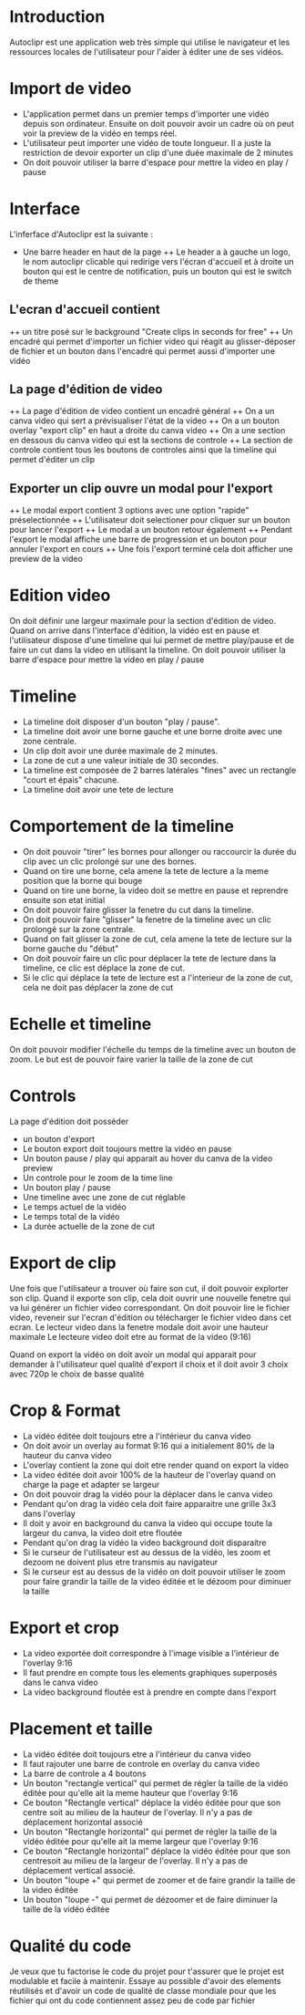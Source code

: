 # Introduction
Autoclipr est une application web très simple qui utilise le navigateur et les ressources locales de l'utilisateur pour l'aider à éditer une de ses vidéos. 

# Import de video
+ L'application permet dans un premier temps d'importer une vidéo depuis son ordinateur. Ensuite on doit pouvoir avoir un cadre où on peut voir la preview de la vidéo en temps réel. 
+ L'utilisateur peut importer une vidéo de toute longueur. Il a juste la restriction de devoir exporter un clip d'une duée maximale de 2 minutes
+ On doit pouvoir utiliser la barre d'espace pour mettre la video en play / pause

# Interface
L'inferface d'Autoclipr est la suivante :
+ Une barre header en haut de la page
++ Le header a à gauche un logo, le nom autoclipr clicable qui redirige vers l'écran d'accueil et à droite un bouton qui est le centre de notification, puis un bouton qui est le switch de theme
## L'ecran d'accueil contient 
++ un titre posé sur le background "Create clips in seconds for free"
++ Un encadré qui permet d'importer un fichier video qui réagit au glisser-déposer de fichier et un bouton dans l'encadré qui permet aussi d'importer une vidéo
## La page d'édition de video
++ La page d'édition de video contient un encadré général
++ On a un canva video qui sert a prévisualiser l'état de la video
++ On a un bouton overlay "export clip" en haut a droite du canva video
++ On a une section en dessous du canva video qui est la sections de controle
++ La section de controle contient tous les boutons de controles ainsi que la timeline qui permet d'éditer un clip
## Exporter un clip ouvre un modal pour l'export
++ Le modal export contient 3 options avec une option "rapide" préselectionnée
++ L'utilisateur doit selectioner pour cliquer sur un bouton pour lancer l'export
++ Le modal a un bouton retour également
++ Pendant l'export le modal affiche une barre de progression et un bouton pour annuler l'export en cours
++ Une fois l'export terminé cela doit afficher une preview de la video



# Edition video
On doit définir une largeur maximale pour la section d'édition de video.
Quand on arrive dans l'interface d'édition, la vidéo est en pause et l'utilisateur dispose d'une timeline qui lui permet de mettre play/pause et de faire un cut dans la video en utilisant la timeline.
On doit pouvoir utiliser la barre d'espace pour mettre la video en play / pause

# Timeline
+ La timeline doit disposer d'un bouton "play / pause".
+ La timeline doit avoir une borne gauche et une borne droite avec une zone centrale. 
+ Un clip doit avoir une durée maximale de 2 minutes.
+ La zone de cut a une valeur initiale de 30 secondes.
+ La timeline est composée de 2 barres latérales "fines" avec un rectangle "court et épais" chacune.
+ La timeline doit avoir une tete de lecture

# Comportement de la timeline
+ On doit pouvoir "tirer" les bornes pour allonger ou raccourcir la durée du clip avec un clic prolongé sur une des bornes. 
+ Quand on tire une borne, cela amene la tete de lecture a la meme position que la borne qui bouge
+ Quand on tire une borne, la video doit se mettre en pause et reprendre ensuite son etat initial
+ On doit pouvoir faire glisser la fenetre du cut dans la timeline. 
+ On doit pouvoir faire "glisser" la fenetre de la timeline avec un clic prolongé sur la zone centrale.
+ Quand on fait glisser la zone de cut, cela amene la tete de lecture sur la borne gauche du "début"
+ On doit pouvoir faire un clic pour déplacer la tete de lecture dans la timeline, ce clic est déplace la zone de cut.
+ Si le clic qui déplace la tete de lecture est a l'interieur de la zone de cut, cela ne doit pas déplacer la zone de cut

# Echelle et timeline
On doit pouvoir modifier l'échelle du temps de la timeline avec un bouton de zoom. Le but est de pouvoir faire varier la taille de la zone de cut 

# Controls
La page d'édition doit posséder 
- un bouton d'export
- Le bouton export doit toujours mettre la vidéo en pause
- Un bouton pause / play qui apparait au hover du canva de la video preview
- Un controle pour le zoom de la time line
- Un bouton play / pause
- Une timeline avec une zone de cut réglable
- Le temps actuel de la vidéo
- Le temps total de la vidéo
- La durée actuelle de la zone de cut

# Export de clip
Une fois que l'utilisateur a trouver où faire son cut, il doit pouvoir explorter son clip.
Quand il exporte son clip, cela doit ouvrir une nouvelle fenetre qui va lui générer un fichier video correspondant. On doit pouvoir lire le fichier video, reveneir sur l'ecran d'édition ou télécharger le fichier video dans cet ecran.
Le lecteur video dans la fenetre modale doit avoir une hauteur maximale
Le lecteure video doit etre au format de la video (9:16)

Quand on export la vidéo on doit avoir un modal qui apparait pour demander à l'utilisateur quel qualité d'export il choix et il doit avoir 3 choix avec 720p le choix de basse qualité

# Crop & Format
+ La vidéo éditée doit toujours etre a l'intérieur du canva video
+ On doit avoir un overlay au format 9:16 qui a initialement 80% de la hauteur du canva video
+ L'overlay contient la zone qui doit etre render quand on export la video
+ La video éditée doit avoir 100% de la hauteur de l'overlay quand on charge la page et adapter se largeur
+ On doit pouvoir drag la vidéo pour la déplacer dans le canva video
+ Pendant qu'on drag la vidéo cela doit faire apparaitre une grille 3x3 dans l'overlay 
+ Il doit y avoir en background du canva la video qui occupe toute la largeur du canva, la video doit etre floutée
+ Pendant qu'on drag la vidéo la video background doit disparaitre
+ Si le curseur de l'utilisateur est au dessus de la vidéo, les zoom et dezoom ne doivent plus etre transmis au navigateur
+ Si le curseur est au dessus de la vidéo on doit pouvoir utiliser le zoom pour faire grandir la taille de la video éditée et le dézoom pour diminuer la taille


# Export et crop
+ La video exportée doit correspondre à l'image visible a l'intérieur de l'overlay 9:16
+ Il faut prendre en compte tous les elements graphiques superposés dans le canva video
+ La video background floutée est à prendre en compte dans l'export

# Placement et taille
+ La vidéo éditée doit toujours etre a l'intérieur du canva video
+ Il faut rajouter une barre de controle en overlay du canva video
+ La barre de controle a 4 boutons
+ Un bouton "rectangle vertical" qui permet de régler la taille de la vidéo éditée pour qu'elle ait la meme hauteur que l'overlay 9:16
+ Ce bouton "Rectangle vertical" déplace la vidéo éditée pour que son centre soit au milieu de la hauteur de l'overlay. Il n'y a pas de déplacement horizontal associé
+ Un bouton "Rectangle horizontal" qui permet de régler la taille de la vidéo éditée pour qu'elle ait la meme largeur que l'overlay 9:16
+ Ce bouton "Rectangle horizontal" déplace la vidéo éditée pour que son centresoit au milieu de la largeur de l'overlay. Il n'y a pas de déplacement vertical associé.
+ Un bouton "loupe +" qui permet de zoomer et de faire grandir la taille de la video éditée
+ Un bouton "loupe -" qui permet de dézoomer et de faire diminuer la taille de la vidéo éditée

# Qualité du code
Je veux que tu factorise le code du projet pour t'assurer que le projet est modulable et facile à maintenir. Essaye au possible d'avoir des elements réutilisés et d'avoir un code de qualité de classe mondiale pour que les fichier qui ont du code contiennent assez peu de code par fichier

